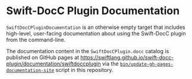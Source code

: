 # Swift-DocC Plugin Documentation

`SwiftDocCPluginDocumentation` is an otherwise empty target that includes high-level,
user-facing documentation about using the Swift-DocC plugin from the command-line.

The documentation content in the `SwiftDocCPlugin.docc` catalog is published on GitHub pages
at https://swiftlang.github.io/swift-docc-plugin/documentation/swiftdoccplugin via the
[`bin/update-gh-pages-documentation-site`](../../bin/update-gh-pages-documentation-site) 
script in this repository.

<!-- Copyright (c) 2022 Apple Inc and the Swift Project authors. All Rights Reserved. -->
